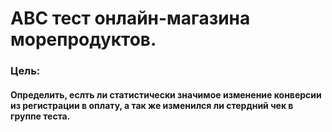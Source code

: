 # ABC тест онлайн-магазина морепродуктов.  
### Цель:  
#### Определить, еслть ли статистически значимое изменение конверсии из регистрации в оплату, а так же изменился ли стердний чек в группе теста.
